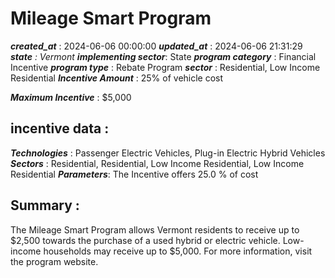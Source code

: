 # Mileage Smart Program 
 ***created_at*** : 2024-06-06 00:00:00 
 ***updated_at*** : 2024-06-06 21:31:29 
 ***state** : Vermont 
 **implementing sector***: State 
 ***program category*** : Financial Incentive 
 ***program type*** : Rebate Program 
 ***sector*** : Residential, Low Income Residential 
 ***Incentive Amount*** : 25% of vehicle cost

 
 ***Maximum Incentive*** : $5,000

 
 ## incentive data : 
 ***Technologies*** : Passenger Electric Vehicles, Plug-in Electric Hybrid Vehicles 
 ***Sectors*** : Residential, Residential, Low Income Residential, Low Income Residential 
 ***Parameters***: The Incentive offers 25.0 % of cost 
 
 ## Summary : 
 The Mileage Smart Program allows Vermont residents to receive up to $2,500
towards the purchase of a used hybrid or electric vehicle. Low-income
households may receive up to $5,000. For more information, visit the program
website.

 
 